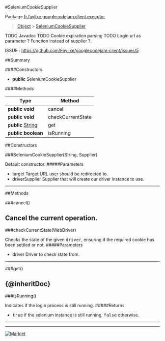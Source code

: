 #SeleniumCookieSupplier

Package [fr.faylixe.googlecodejam.client.executor](README.md)<br>
> [Object](../../../../ava/lang/Object.md) > [SeleniumCookieSupplier](SeleniumCookieSupplier.md)

TODO Javadoc
 TODO Cookie expiration parsing
 TODO Login url as parameter ? Function instead of supplier ?.
 
 ISSUE : https://github.com/Faylixe/googlecodejam-client/issues/5

##Summary

####Constructors

* **public** SeleniumCookieSupplier

####Methods

Type | Method
 --- | --- 
**public** **void** | cancel
**public** **void** | checkCurrentState
**public** [String](../../../../ava/lang/String.md) | get
**public** **boolean** | isRunning


##Constructors

###SeleniumCookieSupplier(String, Supplier)


Default constructor.
#####Parameters


* target Target URL user should be redirected to.
* driverSupplier Supplier that will create our driver instance to use.

---

##Methods

###cancel()


Cancel the current operation.
---
###checkCurrentState(WebDriver)


Checks the state of the given <tt>driver</tt>,
 ensuring if the required cookie has been settled or not.
#####Parameters


* driver Driver to check state from.

---
###get()


{@inheritDoc}
---
###isRunning()


Indicates if the login process is still running.
#####Returns


* <tt>true</tt> if the selenium instance is still running, <tt>false</tt> otherwise.

---
---
[![Marklet](https://img.shields.io/badge/Generated%20by-Marklet-green.svg)](https://github.com/Faylixe/marklet)